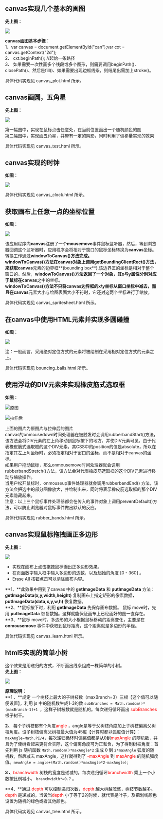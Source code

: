 ## **canvas实现几个基本的画图** ##
**先上图：**

![](http://i.imgur.com/8RPmHZ7.png)

**canvas画图基本步骤：**<br>
1、var canvas = document.getElementById("can");var cxt = canvas.getContext("2d");<br>
2、 cxt.beginPath();                //起始一条路径<br>
3、 如果需要一次性画多个线段或多个图形，则需要调用beginPath()、closePath()、然后是fill()、如果需要出现边框线条，则结尾出需加上stroke()。

具体代码实现见 canvas_plot.html 所示。

## **canvas画圆，五角星** ##
**先上图：**

![](http://i.imgur.com/07hUamq.png)


第一幅图中，实现在鼠标点击任意处，在当前位置画出一个随机颜色的圆<br>
第二幅图中，实现画五角星，并带有一定的阴影，同时利用了偏移量实现的效果

具体代码实现见 canvas_test.html 所示。
## **canvas实现的时钟** ##
**如图：**

![](http://i.imgur.com/kekh8vo.png)

具体代码实现见 canvas_clock.html 所示。

## **获取画布上任意一点的坐标位置** ##
**如图：**

![](http://i.imgur.com/dRvL0kC.png)


该应用程序向**canvas**注册了一个**mousemove**事件鼠标监听器，然后，等到浏览器回调这个监听器时，应用程序会将相对于窗口的鼠标坐标转换为**canvas**坐标。转换工作通过**windowToCanvas()**方法完成。<br>
**windowToCanvas()**方法在**canvas**对象上调用**getBoundingClientRect()**方法，来获取**canvas**元素的边界框**(bounding box**),该边界匡的坐标是相对于整个窗口的。然后，**windowToCanvas()**方法返回了一个对象，其x与y属性分别对应于鼠标在**canvas**之中的坐标。<br>
**windowToCanvas()**方法不只将canvas边界框的x\y坐标从窗口坐标中减去，而且在**canvas**元素大小与绘图表面大小不符时，它还对这两个坐标进行了缩放。

具体代码实现见 canvas_spritesheet.html 所示。

## **在canvas中使用HTML元素并实现多圆碰撞** ##
**如图：**

![](http://i.imgur.com/SfIS6o6.png)

注：一般而言，采用绝对定位方式的元素将被绘制在采用相对定位方式的元素之上。


具体代码实现见 bouncing_balls.html 所示。

## **使用浮动的DIV元素来实现橡皮筋式选取框** ##
**如图：**

![原图](http://i.imgur.com/TGV4sIU.png)

![拉伸后](http://i.imgur.com/kLC1AUn.png)

上面的图片为原图片与拉伸后的图片<br>
canvas的onmousedown时间处理器在被触发时会调用rubberbandStart()方法，该方法会将DIV元素的左上角移动到鼠标按下的地方，并使DIV元素可见。由于代表橡皮筋式选取框的这个DIV元素，其CSS中的position的值是absolute，所以在指定其左上角坐标时，必须指定相对于窗口的坐标，而不是相对于canvas的坐标。<br>
如果用户拖动鼠标，那么onmousemove时间处理器就会调用rubberbandStretch()方法，该方法会对代表橡皮筋选取框的这个DIV元素进行移动与缩放操作。<br>
当用户松开鼠标时，onmouseup事件处理器就会调用rubberbandEnd() 方法，该方法会把选中的部分图像放大，并绘制出来，同时将表示橡皮筋选取框的那个DIV元素隐藏起来。<br>
注意：以上三个鼠标事件处理器都会在传入的事件对象上调用preventDefault()方法，可以防止浏览器对鼠标事件做出默认的反应。

具体代码实现见 rubber_bands.html 所示。
## **canvas实现鼠标拖拽画正多边形** ##
**先上图：**

![](http://i.imgur.com/tLrkD4D.png)<br>

- 实现在画布上点击拖拽鼠标画出正多边形效果。<br>
- 在页面数字输入框中输入多边形的边数，以及起始的角度 [0 - 360] 。<br>
- Erase All 按钮点击可以清除画布内容。<br>

**1、**此效果中用到了canvas 中的 **getImageData** 和 **putImageData** 方法：**getImageData(x,y,width,height)**  复制画布上指定矩形的像素数据， **putImageData(data,x,y,w,h)** 恢复数据。<br>
**2、**鼠标按下时，利用  **getImageData** 先保存画布数据。 鼠标 move时，先用 **putImageData** 恢复数据。这样就能保证画布上已经画好的图一直存在。<br>
**3、**鼠标 move时，多边形的大小根据鼠标移动的距离变化，主要是在 **onmousemove** 事件中获取到鼠标距离，这个距离就是多边形的半径。<br>

具体代码实现见 canvas_learn.html 所示。

## **html5实现的简单小树** ##
这个效果是用递归的方式，不断画出线条组成一棵简单的小树。<br>
**先上图：**

![](http://i.imgur.com/bk0ki8u.png)

**原理说明：**<br>
**1 、**规定 一个树枝上最大的子树枝数（maxBranch=3）三根【这个值可以随便设置】，利用 js 中的随机数生成1-3的数  `subBranches = Math.random()*(maxBranch-1)+1 `，这样子树枝数就是随机的。每次递归循环画出 <span style="color:red">subBranches </span>根子树干。

**2、** 每个子树枝都有个角度<span style="color:red">angle </span>，angle是等于父树枝角度加上子树枝偏离父树枝角度。设子树枝偏离父树枝最大值为45度【计算时都以弧度值计算】： `maxAngle=Math.PI/4`，每次递归循环时偏离值都是从0到<span style="color:red">maxAngle </span>的随机数，并且为了使树看起来更符合实际，这个偏离角度可为正和负，为了得到树枝角度：首先利用 js 随机函数  `Math.random()*maxAngle*2`  生成 0 到 `2*maxAngle` 弧度的随机数，然后减去 maxAngle，这样就得到了 <span style="color:red">-maxAngle </span>到<span style="color:red"> maxAngle </span>的随机弧度值。`newAngle = angle+(Math.random()*maxAngle*2-maxAngle)`;

**3 、**<span style="color:red">branchwidth</span> 树枝的宽度是递减的，每次递归循环<span style="color:red">branchwidth </span>乘上一个小数按比例减小， `branchwidth*=0.7` 。

**4、**通过 <span style="color:red">depth </span>可以控制递归次数，<span style="color:red">depth </span> 越大树越茂盛，树枝节数越多。<span style="color:red">depth </span> 是递减的，当设当<span style="color:red">depth</span> 小于等于2的时候，就代表是叶子，及把划线颜色设置为随机的绿色或者其他颜色。 

具体代码实现见 canvas_tree.html 所示。